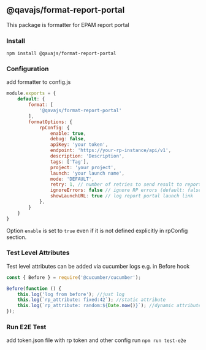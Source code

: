 ## @qavajs/format-report-portal
This package is formatter for EPAM report portal

### Install
`npm install @qavajs/format-report-portal`

### Configuration

add formatter to config.js
```javascript
module.exports = {
    default: {
        format: [
            '@qavajs/format-report-portal'
        ],
        formatOptions: {
            rpConfig: {
                enable: true,
                debug: false,
                apiKey: 'your token',
                endpoint: 'https://your-rp-instance/api/v1',
                description: 'Description',
                tags: ['Tag'],
                project: 'your project',
                launch: 'your launch name',
                mode: 'DEFAULT',
                retry: 1, // number of retries to send result to report portal (default - 1)
                ignoreErrors: false // ignore RP errors (default: false),
                showLaunchURL: true // log report portal launch link
            },
        }
    }
}
```
Option `enable` is set to `true` even if it is not defined explicitly in rpConfig section.

### Test Level Attributes
Test level attributes can be added via cucumber logs e.g. in Before hook
```javascript
const { Before } = require('@cucumber/cucumber');

Before(function () {
    this.log('log from before'); //just log
    this.log(`rp_attribute: fixed:42`); //static attribute
    this.log(`rp_attribute: random:${Date.now()}`); //dynamic attribute
});
```

### Run E2E Test
add token.json file with rp token and other config
run
`npm run test-e2e`
